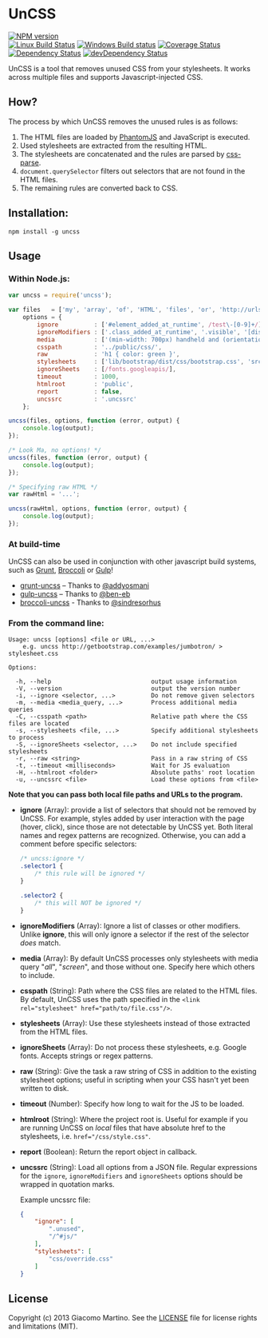 # UnCSS

[![NPM version](https://img.shields.io/npm/v/uncss.svg)](https://www.npmjs.com/package/uncss)  
[![Linux Build Status](https://img.shields.io/travis/giakki/uncss/master.svg?label=Linux%20build)](https://travis-ci.org/giakki/uncss)
[![Windows Build status](https://img.shields.io/appveyor/ci/giakki/uncss/master.svg?label=Windows%20build)](https://ci.appveyor.com/project/giakki/uncss/branch/master)
[![Coverage Status](https://img.shields.io/coveralls/giakki/uncss.svg)](https://coveralls.io/r/giakki/uncss?branch=master)  
[![Dependency Status](https://img.shields.io/david/giakki/uncss.svg)](https://david-dm.org/giakki/uncss)
[![devDependency Status](https://img.shields.io/david/dev/giakki/uncss.svg)](https://david-dm.org/giakki/uncss#info=devDependencies)

UnCSS is a tool that removes unused CSS from your stylesheets.
It works across multiple files and supports Javascript-injected CSS.

## How?
The process by which UnCSS removes the unused rules is as follows:

1. The HTML files are loaded by [PhantomJS](https://github.com/Obvious/phantomjs) and JavaScript is executed.
2. Used stylesheets are extracted from the resulting HTML.
3. The stylesheets are concatenated and the rules are parsed by [css-parse](https://github.com/reworkcss/css).
4. `document.querySelector` filters out selectors that are not found in the HTML files.
5. The remaining rules are converted back to CSS.

## Installation:

```shell
npm install -g uncss
```

## Usage

### Within Node.js:

```js
var uncss = require('uncss');

var files   = ['my', 'array', 'of', 'HTML', 'files', 'or', 'http://urls.com'],
    options = {
        ignore          : ['#element_added_at_runtime', /test\-[0-9]+/],
        ignoreModifiers : ['.class_added_at_runtime', '.visible', '[disabled]'],
        media           : ['(min-width: 700px) handheld and (orientation: landscape)'],
        csspath         : '../public/css/',
        raw             : 'h1 { color: green }',
        stylesheets     : ['lib/bootstrap/dist/css/bootstrap.css', 'src/public/css/main.css'],
        ignoreSheets    : [/fonts.googleapis/],
        timeout         : 1000,
        htmlroot        : 'public',
        report          : false,
        uncssrc         : '.uncssrc'
    };

uncss(files, options, function (error, output) {
    console.log(output);
});

/* Look Ma, no options! */
uncss(files, function (error, output) {
    console.log(output);
});

/* Specifying raw HTML */
var rawHtml = '...';

uncss(rawHtml, options, function (error, output) {
    console.log(output);
});
```

### At build-time
UnCSS can also be used in conjunction with other javascript build systems, such as [Grunt](https://github.com/gruntjs/grunt), [Broccoli](https://github.com/broccolijs/broccoli#readme) or [Gulp](https://github.com/gulpjs/gulp)!

- [grunt-uncss](https://github.com/addyosmani/grunt-uncss) – Thanks to [@addyosmani](https://github.com/addyosmani)
- [gulp-uncss](https://github.com/ben-eb/gulp-uncss) – Thanks to [@ben-eb](https://github.com/ben-eb)
- [broccoli-uncss](https://github.com/sindresorhus/broccoli-uncss) - Thanks to [@sindresorhus](https://github.com/sindresorhus)

### From the command line:

```
Usage: uncss [options] <file or URL, ...>
    e.g. uncss http://getbootstrap.com/examples/jumbotron/ > stylesheet.css

Options:

  -h, --help                            output usage information
  -V, --version                         output the version number
  -i, --ignore <selector, ...>          Do not remove given selectors
  -m, --media <media_query, ...>        Process additional media queries
  -C, --csspath <path>                  Relative path where the CSS files are located
  -s, --stylesheets <file, ...>         Specify additional stylesheets to process
  -S, --ignoreSheets <selector, ...>    Do not include specified stylesheets
  -r, --raw <string>                    Pass in a raw string of CSS
  -t, --timeout <milliseconds>          Wait for JS evaluation
  -H, --htmlroot <folder>               Absolute paths' root location
  -u, --uncssrc <file>                  Load these options from <file>
```

**Note that you can pass both local file paths and  URLs to the program.**

- **ignore** (Array): provide a list of selectors that should not be removed by UnCSS. For example, styles added by user interaction with the page (hover, click), since those are not detectable by UnCSS yet. Both literal names and regex patterns are recognized. Otherwise, you can add a comment before specific selectors:

  ```css
  /* uncss:ignore */
  .selector1 {
      /* this rule will be ignored */
  }

  .selector2 {
      /* this will NOT be ignored */
  }
  ```

- **ignoreModifiers** (Array): Ignore a list of classes or other modifiers. Unlike **ignore**, this will only ignore a selector if the rest of the selector *does* match.

- **media** (Array): By default UnCSS processes only stylesheets with media query "_all_", "_screen_", and those without one. Specify here which others to include.

- **csspath** (String): Path where the CSS files are related to the HTML files. By default, UnCSS uses the path specified in the `<link rel="stylesheet" href="path/to/file.css"/>`.

- **stylesheets** (Array): Use these stylesheets instead of those extracted from the HTML files.

- **ignoreSheets** (Array): Do not process these stylesheets, e.g. Google fonts. Accepts strings or regex patterns.

- **raw** (String): Give the task a raw string of CSS in addition to the existing stylesheet options; useful in scripting when your CSS hasn't yet been written to disk.

- **timeout** (Number): Specify how long to wait for the JS to be loaded.

- **htmlroot** (String): Where the project root is. Useful for example if you are running UnCSS on _local_ files that have absolute href to the stylesheets, i.e. `href="/css/style.css"`.

- **report** (Boolean): Return the report object in callback.

- **uncssrc** (String): Load all options from a JSON file. Regular expressions for the `ignore`, `ignoreModifiers` and `ignoreSheets` options should be wrapped in quotation marks.

  Example uncssrc file:

  ```json
  {
      "ignore": [
          ".unused",
          "/^#js/"
      ],
      "stylesheets": [
          "css/override.css"
      ]
  }
  ```


## License
Copyright (c) 2013 Giacomo Martino. See the [LICENSE](/LICENSE.md) file for license rights and limitations (MIT).
